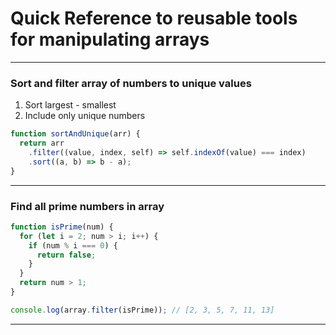# Quick Reference to reusable tools for manipulating arrays

***

### Sort and filter array of numbers to unique values

1. Sort largest - smallest
2. Include only unique numbers

```javascript
function sortAndUnique(arr) {
  return arr
    .filter((value, index, self) => self.indexOf(value) === index)
    .sort((a, b) => b - a);
}
```
***

### Find all prime numbers in array

```javascript
function isPrime(num) {
  for (let i = 2; num > i; i++) {
    if (num % i === 0) {
      return false;
    }
  }
  return num > 1;
}

console.log(array.filter(isPrime)); // [2, 3, 5, 7, 11, 13]
```
***
